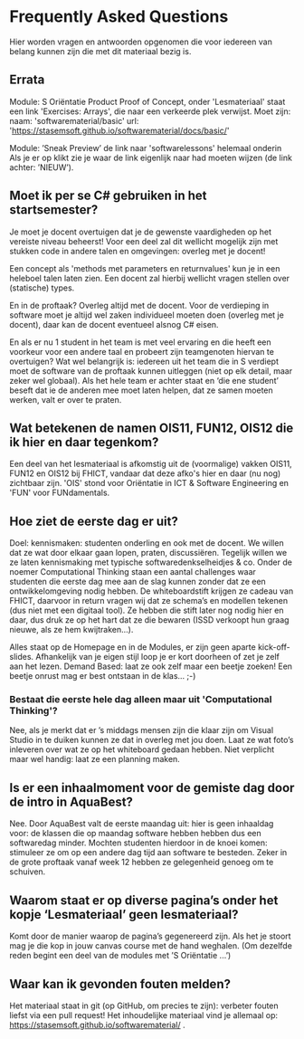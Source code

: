 # Frequently Asked Questions

Hier worden vragen en antwoorden opgenomen die voor iedereen van belang kunnen zijn die met dit materiaal bezig is.


## Errata

Module: S Oriëntatie Product Proof of Concept,
onder 'Lesmateriaal' staat een link 'Exercises: Arrays', die naar een verkeerde plek verwijst. Moet zijn:
naam: 'softwarematerial/basic'
url:  'https://stasemsoft.github.io/softwarematerial/docs/basic/'


Module: ’Sneak Preview’ de link naar 'softwarelessons' helemaal onderin
Als je er op klikt zie je waar de link eigenlijk naar had moeten wijzen (de link achter: ’NIEUW’).


## Moet ik per se C# gebruiken in het startsemester?

Je moet je docent overtuigen dat je de gewenste vaardigheden op het vereiste niveau beheerst! Voor een deel zal dit wellicht mogelijk zijn met stukken code in andere talen en omgevingen: overleg met je docent!

Een concept als 'methods met parameters en returnvalues' kun je in een heleboel talen laten zien. Een docent zal hierbij wellicht vragen stellen over (statische) types.

En in de proftaak? Overleg altijd met de docent. Voor de verdieping in software moet je altijd wel zaken individueel moeten doen (overleg met je docent), daar kan de docent eventueel alsnog C# eisen.

En als er nu 1 student in het team is met veel ervaring en die heeft een voorkeur voor een andere taal en probeert zijn teamgenoten hiervan te overtuigen?
Wat wel belangrijk is: iedereen uit het team die in S verdiept moet de software van de proftaak kunnen uitleggen (niet op elk detail, maar zeker wel globaal). Als het hele team er achter staat en ‘die ene student’ beseft dat ie de anderen mee moet laten helpen, dat ze samen moeten werken, valt er over te praten. 

## Wat betekenen de namen OIS11, FUN12, OIS12 die ik hier en daar tegenkom?

Een deel van het lesmateriaal is afkomstig uit de (voormalige) vakken OIS11, FUN12 en OIS12 bij FHICT, vandaar dat deze afko's hier en daar (nu nog) zichtbaar zijn. 'OIS' stond voor Oriëntatie in ICT & Software Engineering en 'FUN' voor FUNdamentals.  


## Hoe ziet de eerste dag er uit?

Doel: kennismaken: studenten onderling en ook met de docent. We willen dat ze wat door elkaar gaan lopen, praten, discussiëren. Tegelijk willen we ze laten kennismaking met typische softwaredenkselheidjes & co. Onder de noemer Computational Thinking staan een aantal challenges waar studenten die eerste dag mee aan de slag kunnen zonder dat ze een ontwikkelomgeving nodig hebben. De whiteboardstift krijgen ze cadeau van FHICT, daarvoor in return vragen wij dat ze schema’s en modellen tekenen (dus niet met een digitaal tool). Ze hebben die stift later nog nodig hier en daar, dus druk ze op het hart dat ze die bewaren (ISSD verkoopt hun graag nieuwe, als ze hem kwijtraken...).

Alles staat op de Homepage en in de Modules, er zijn geen aparte kick-off-slides. Afhankelijk van je eigen stijl loop je er kort doorheen of zet je zelf aan het lezen. Demand Based: laat ze ook zelf maar een beetje zoeken! Een beetje onrust mag er best ontstaan in de klas…  ;-)

### Bestaat die eerste hele dag alleen maar uit 'Computational Thinking'?

Nee, als je merkt dat er ’s middags mensen zijn die klaar zijn om Visual Studio in te duiken kunnen ze dat in overleg met jou doen. Laat ze wat foto’s inleveren over wat ze op het whiteboard gedaan hebben. Niet verplicht maar wel handig: laat ze een planning maken.

## Is er een inhaalmoment voor de gemiste dag door de intro in AquaBest?
Nee. Door AquaBest valt de eerste maandag uit: hier is geen inhaaldag voor: de klassen die op maandag software hebben hebben dus een softwaredag minder. Mochten studenten hierdoor in de knoei komen: stimuleer ze om op een andere dag tijd aan software te besteden. Zeker in de grote proftaak vanaf week 12 hebben ze gelegenheid genoeg om te schuiven.


## Waarom staat er op diverse pagina’s onder het kopje ‘Lesmateriaal’ geen lesmateriaal?

Komt door de manier waarop de pagina’s gegenereerd zijn. Als het je stoort mag je die kop in jouw canvas course met de hand weghalen. (Om dezelfde reden begint een deel van de modules met ’S Oriëntatie ...’)


## Waar kan ik gevonden fouten melden?

Het materiaal staat in git (op GitHub, om precies te zijn): verbeter fouten liefst via  een pull request!  Het inhoudelijke materiaal vind je allemaal op: https://stasemsoft.github.io/softwarematerial/ .       
